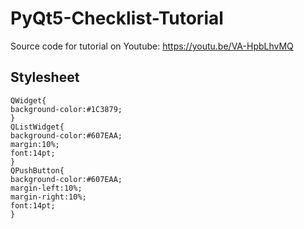 # PyQt5-Checklist-Tutorial
Source code for tutorial on Youtube: https://youtu.be/VA-HpbLhvMQ

## Stylesheet
```
QWidget{
background-color:#1C3879;
}
QListWidget{
background-color:#607EAA;
margin:10%;
font:14pt;
}
QPushButton{
background-color:#607EAA;
margin-left:10%;
margin-right:10%;
font:14pt;
}
```
